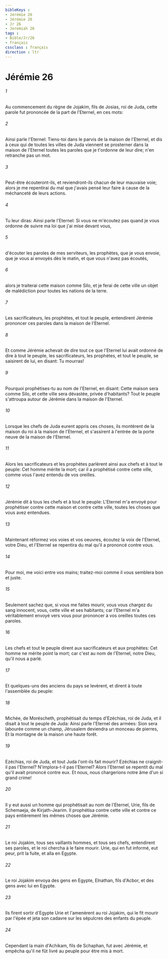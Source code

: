 ```yaml
---
bibleKeys : 
- Jérémie 26
- Jérémie 26
- Jr 26
- Jeremiah 26
tags : 
- Bible/Jr/26
- français
cssclass : français
direction : ltr
---
```


# Jérémie 26

###### 1
Au commencement du règne de Jojakim, fils de Josias, roi de Juda, cette parole fut prononcée de la part de l'Eternel, en ces mots:
###### 2
Ainsi parle l'Eternel: Tiens-toi dans le parvis de la maison de l'Eternel, et dis à ceux qui de toutes les villes de Juda viennent se prosterner dans la maison de l'Eternel toutes les paroles que je t'ordonne de leur dire; n'en retranche pas un mot.
###### 3
Peut-être écouteront-ils, et reviendront-ils chacun de leur mauvaise voie; alors je me repentirai du mal que j'avais pensé leur faire à cause de la méchanceté de leurs actions.
###### 4
Tu leur diras: Ainsi parle l'Eternel: Si vous ne m'écoutez pas quand je vous ordonne de suivre ma loi que j'ai mise devant vous,
###### 5
d'écouter les paroles de mes serviteurs, les prophètes, que je vous envoie, que je vous ai envoyés dès le matin, et que vous n'avez pas écoutés,
###### 6
alors je traiterai cette maison comme Silo, et je ferai de cette ville un objet de malédiction pour toutes les nations de la terre.
###### 7
Les sacrificateurs, les prophètes, et tout le peuple, entendirent Jérémie prononcer ces paroles dans la maison de l'Eternel.
###### 8
Et comme Jérémie achevait de dire tout ce que l'Eternel lui avait ordonné de dire à tout le peuple, les sacrificateurs, les prophètes, et tout le peuple, se saisirent de lui, en disant: Tu mourras!
###### 9
Pourquoi prophétises-tu au nom de l'Eternel, en disant: Cette maison sera comme Silo, et cette ville sera dévastée, privée d'habitants? Tout le peuple s'attroupa autour de Jérémie dans la maison de l'Eternel.
###### 10
Lorsque les chefs de Juda eurent appris ces choses, ils montèrent de la maison du roi à la maison de l'Eternel, et s'assirent à l'entrée de la porte neuve de la maison de l'Eternel.
###### 11
Alors les sacrificateurs et les prophètes parlèrent ainsi aux chefs et à tout le peuple: Cet homme mérite la mort; car il a prophétisé contre cette ville, comme vous l'avez entendu de vos oreilles.
###### 12
Jérémie dit à tous les chefs et à tout le peuple: L'Eternel m'a envoyé pour prophétiser contre cette maison et contre cette ville, toutes les choses que vous avez entendues.
###### 13
Maintenant réformez vos voies et vos oeuvres, écoutez la voix de l'Eternel, votre Dieu, et l'Eternel se repentira du mal qu'il a prononcé contre vous.
###### 14
Pour moi, me voici entre vos mains; traitez-moi comme il vous semblera bon et juste.
###### 15
Seulement sachez que, si vous me faites mourir, vous vous chargez du sang innocent, vous, cette ville et ses habitants; car l'Eternel m'a véritablement envoyé vers vous pour prononcer à vos oreilles toutes ces paroles.
###### 16
Les chefs et tout le peuple dirent aux sacrificateurs et aux prophètes: Cet homme ne mérite point la mort; car c'est au nom de l'Eternel, notre Dieu, qu'il nous a parlé.
###### 17
Et quelques-uns des anciens du pays se levèrent, et dirent à toute l'assemblée du peuple:
###### 18
Michée, de Moréscheth, prophétisait du temps d'Ezéchias, roi de Juda, et il disait à tout le peuple de Juda: Ainsi parle l'Eternel des armées: Sion sera labourée comme un champ, Jérusalem deviendra un monceau de pierres, Et la montagne de la maison une haute forêt.
###### 19
Ezéchias, roi de Juda, et tout Juda l'ont-ils fait mourir? Ezéchias ne craignit-il pas l'Eternel? N'implora-t-il pas l'Eternel? Alors l'Eternel se repentit du mal qu'il avait prononcé contre eux. Et nous, nous chargerions notre âme d'un si grand crime!
###### 20
Il y eut aussi un homme qui prophétisait au nom de l'Eternel, Urie, fils de Schemaeja, de Kirjath-Jearim. Il prophétisa contre cette ville et contre ce pays entièrement les mêmes choses que Jérémie.
###### 21
Le roi Jojakim, tous ses vaillants hommes, et tous ses chefs, entendirent ses paroles, et le roi chercha à le faire mourir. Urie, qui en fut informé, eut peur, prit la fuite, et alla en Egypte.
###### 22
Le roi Jojakim envoya des gens en Egypte, Elnathan, fils d'Acbor, et des gens avec lui en Egypte.
###### 23
Ils firent sortir d'Egypte Urie et l'amenèrent au roi Jojakim, qui le fit mourir par l'épée et jeta son cadavre sur les sépulcres des enfants du peuple.
###### 24
Cependant la main d'Achikam, fils de Schaphan, fut avec Jérémie, et empêcha qu'il ne fût livré au peuple pour être mis à mort.
